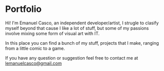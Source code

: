 # Portfolio

Hi! I'm Emanuel Casco, an independent developer/artist, I strugle to clasify myself beyond that cause I like a lot of stuff, but some of my passions involve mixing some form of visual art with IT.

In this place you can find a bunch of my stuff, projects that I make, ranging from a little comic to a game.

If you have any question or suggestion feel free to contact me at lemanuelcasco@gmail.com
